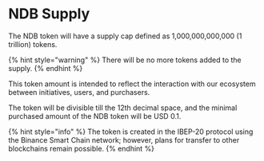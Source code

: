 # NDB Supply

The NDB token will have a supply cap defined as 1,000,000,000,000 (1 trillion) tokens.&#x20;

{% hint style="warning" %}
There will be no more tokens added to the supply.
{% endhint %}

This token amount is intended to reflect the interaction with our ecosystem between initiatives, users, and purchasers.&#x20;

The token will be divisible till the 12th decimal space, and the minimal purchased amount of the NDB token will be USD 0.1.

{% hint style="info" %}
The token is created in the IBEP-20 protocol using the Binance Smart Chain network; however, plans for transfer to other blockchains remain possible.
{% endhint %}
